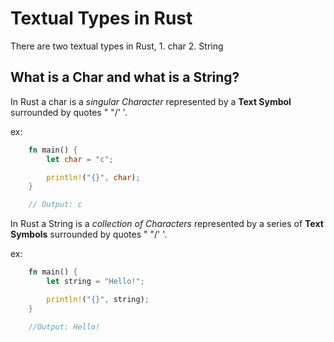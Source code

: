 # Textual Types in Rust

There are two textual types in Rust,
    1. char
    2. String

## What is a Char and what is a String?

In Rust a char is a *singular Character* represented by a **Text Symbol** surrounded by quotes " "/' '.

ex:

```rust
    fn main() {
        let char = "c";

        println!("{}", char);
    }

    // Output: c
```

In Rust a String is a *collection of Characters* represented by a series of **Text Symbols** surrounded by quotes " "/' '.

ex:

```rust
    fn main() {
        let string = "Hello!";

        println!("{}", string);
    }

    //Output: Hello!
```
